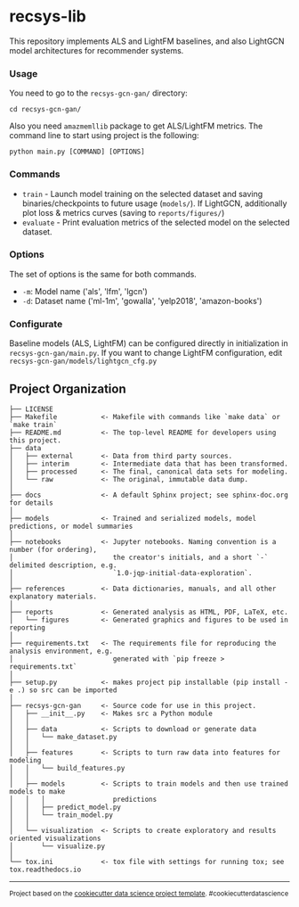 recsys-lib
==============================

This repository implements ALS and LightFM baselines, and also LightGCN model architectures for recommender systems.

### Usage
You need to go to the `recsys-gcn-gan/` directory:
```
cd recsys-gcn-gan/
```
Also you need `amazmemllib` package to get ALS/LightFM metrics. The command line to start using project is the following:
```
python main.py [COMMAND] [OPTIONS]
```

### Commands
* `train` - Launch model training on the selected dataset and saving binaries/checkpoints to future usage (`models/`). If LightGCN, additionally plot loss & metrics curves (saving to `reports/figures/`)
* `evaluate` - Print evaluation metrics of the selected model on the selected dataset. 

### Options
The set of options is the same for both commands. 
* `-m`: Model name ('als', 'lfm', 'lgcn')
* `-d`: Dataset name ('ml-1m', 'gowalla', 'yelp2018', 'amazon-books')

### Configurate
Baseline models (ALS, LightFM) can be configured directly in initialization in `recsys-gcn-gan/main.py`.
If you want to change LightFM configuration, edit `recsys-gcn-gan/models/lightgcn_cfg.py`

Project Organization
------------

    ├── LICENSE
    ├── Makefile           <- Makefile with commands like `make data` or `make train`
    ├── README.md          <- The top-level README for developers using this project.
    ├── data
    │   ├── external       <- Data from third party sources.
    │   ├── interim        <- Intermediate data that has been transformed.
    │   ├── processed      <- The final, canonical data sets for modeling.
    │   └── raw            <- The original, immutable data dump.
    │
    ├── docs               <- A default Sphinx project; see sphinx-doc.org for details
    │
    ├── models             <- Trained and serialized models, model predictions, or model summaries
    │
    ├── notebooks          <- Jupyter notebooks. Naming convention is a number (for ordering),
    │                         the creator's initials, and a short `-` delimited description, e.g.
    │                         `1.0-jqp-initial-data-exploration`.
    │
    ├── references         <- Data dictionaries, manuals, and all other explanatory materials.
    │
    ├── reports            <- Generated analysis as HTML, PDF, LaTeX, etc.
    │   └── figures        <- Generated graphics and figures to be used in reporting
    │
    ├── requirements.txt   <- The requirements file for reproducing the analysis environment, e.g.
    │                         generated with `pip freeze > requirements.txt`
    │
    ├── setup.py           <- makes project pip installable (pip install -e .) so src can be imported
    │
    ├── recsys-gcn-gan     <- Source code for use in this project.
    │   ├── __init__.py    <- Makes src a Python module
    │   │
    │   ├── data           <- Scripts to download or generate data
    │   │   └── make_dataset.py
    │   │
    │   ├── features       <- Scripts to turn raw data into features for modeling
    │   │   └── build_features.py
    │   │
    │   ├── models         <- Scripts to train models and then use trained models to make
    │   │   │                 predictions
    │   │   ├── predict_model.py
    │   │   └── train_model.py
    │   │
    │   └── visualization  <- Scripts to create exploratory and results oriented visualizations
    │       └── visualize.py
    │
    └── tox.ini            <- tox file with settings for running tox; see tox.readthedocs.io


--------

<p><small>Project based on the <a target="_blank" href="https://drivendata.github.io/cookiecutter-data-science/">cookiecutter data science project template</a>. #cookiecutterdatascience</small></p>

